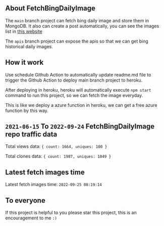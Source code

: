 ## About FetchBingDailyImage

The `main` branch project can fetch bing daily image and store them in MongoDB.
It also can create a post automatically, you can see the images list in [this website](https://oursalbum.netlify.app)

The `apis` branch project can expose the apis so that we can get bing historical daily images.

## How it work

Use schedule Github Action to automatically update readme.md file to trigger the Github Action to deploy main branch project to heroku.

After deploying in heroku, heroku will automatically execute `npm start` command to run this project, so we can fetch the image everyday.

This is like we deploy a azure function in heroku, we can get a free azure function by this way.

## `2021-06-15` To `2022-09-24` FetchBingDailyImage repo traffic data

Total views data: `{ count: 1664, uniques: 100 }`

Total clones data: `{ count: 1987, uniques: 1049 }`

## Latest fetch images time

Latest fetch images time: `2022-09-25 08:19:14`

## To everyone

If this project is helpful to you please star this project, this is an encouragement to me `:)`




